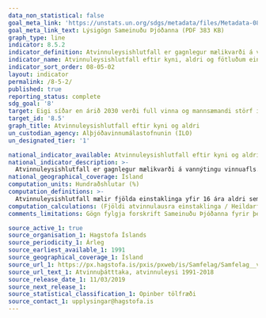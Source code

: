 ```yaml
---
data_non_statistical: false
goal_meta_link: 'https://unstats.un.org/sdgs/metadata/files/Metadata-08-05-02.pdf '
goal_meta_link_text: Lýsigögn Sameinuðu Þjóðanna (PDF 383 KB)
graph_type: line
indicator: 8.5.2
indicator_definition: Atvinnuleysishlutfall er gagnlegur mælikvarði á vannýtingu vinnuafls. Það endurspeglar vangetu hagkerfis til að útvega þeim vinnu sem vilja vinna, geta það og eru í virkri atvinnuleit en fá ekki atvinnu. Það er því mæilkvarði á skilvirkni hagkerfis til að virkja vinnuafl landins og frammistöðu vinnumarkaðarinns. Skammtímatölur um atvinnuleysishlutfall geta sýnt upplýsingar um lotubundnar breytingar í atvinnulífinu; aukning á atvinnuleysishlutfalli á sér oft stað samhliða samdrætti í efnahagi landa, eða í sumum tilvikum upphafi þensluskeiðs þar sem einstaklingar sem utan vinnumarkaðarinns hefja virka atvinnuleit.
indicator_name: Atvinnuleysishlutfall eftir kyni, aldri og fötluðum einstaklingum.
indicator_sort_order: 08-05-02
layout: indicator
permalink: /8-5-2/
published: true
reporting_status: complete
sdg_goal: '8'
target: Eigi síðar en árið 2030 verði full vinna og mannsæmandi störf í boði fyrir allar konur og karla, þar á meðal ungt fólk og fatlað fólk, og sömu laun greidd fyrir jafnverðmæt störf.
target_id: '8.5'
graph_title: Atvinnuleysishlutfall eftir kyni og aldri
un_custodian_agency: Alþjóðavinnumálastofnunin (ILO)
un_designated_tier: '1'

national_indicator_available: Atvinnuleysishlutfall eftir kyni og aldri
national_indicator_description: >-
  Atvinnuleysishlutfall er gagnlegur mælikvarði á vannýtingu vinnuafls. Það endurspeglar vangetu hagkerfis til að útvega þeim vinnu sem vilja vinna, geta það og eru í virkri atvinnuleit en fá ekki atvinnu. Það er því mæilkvarði á skilvirkni hagkerfis til að virkja vinnuafl landins og frammistöðu vinnumarkaðarinns. Skammtímatölur um atvinnuleysishlutfall geta sýnt upplýsingar um lotubundnar breytingar í atvinnulífinu; aukning á atvinnuleysishlutfalli á sér oft stað samhliða samdrætti í efnahagi landa, eða í sumum tilvikum upphafi þensluskeiðs þar sem einstaklingar sem utan vinnumarkaðarinns hefja virka atvinnuleit.indicator_name: Atvinnuleysishlutfall eftir kyni, aldri og fötluðum einstaklingum.
national_geographical_coverage: Ísland
computation_units: Hundraðshlutar (%)
computation_definitions: >-
  Atvinnuleysishlutfall mælir fjölda einstaklinga yfir 16 ára aldri sem hafa verið í virkri atvinnuleit á síðustu fjórum vikum og geta hafið störf innan tveggja vikna. Atvinnuleysishlutfall er hlutfall atvinnulausra einstaklinga af þeim sem eru á vinnumarkaði.
computation_calculations: (Fjöldi atvinnulausra einstaklinga / Heildarfjöldi á vinnumarkaði) * 100
comments_limitations: Gögn fylgja forskrift Sameinuðu Þjóðanna fyrir þennan mælikvarða. Þessi mælikvarði var fundinn í samstarfi við málefnasérfræðinga.

source_active_1: true
source_organisation_1: Hagstofa Íslands
source_periodicity_1: Árleg
source_earliest_available_1: 1991
source_geographical_coverage_1: Ísland
source_url_1: https://px.hagstofa.is/pxis/pxweb/is/Samfelag/Samfelag__vinnumarkadur__vinnumarkadsrannsokn__3_arstolur/VIN01002.px
source_url_text_1: Atvinnuþátttaka, atvinnuleysi 1991-2018
source_release_date_1: 11/03/2019
source_next_release_1:
source_statistical_classification_1: Opinber tölfræði
source_contact_1: upplysingar@hagstofa.is
---
```

